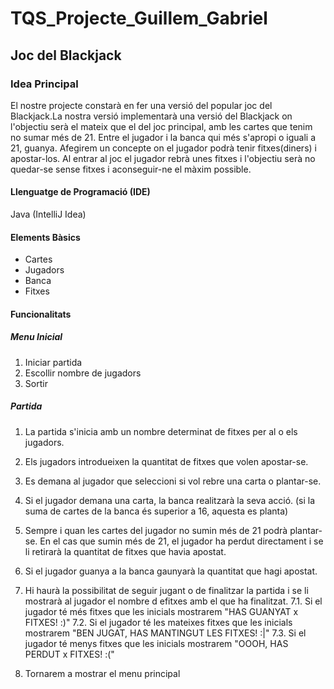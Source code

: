 # TQS_Projecte_Guillem_Gabriel
## Joc del Blackjack

### Idea Principal
El nostre projecte constarà en fer una versió del popular joc del Blackjack.La nostra versió implementarà una versió del Blackjack on l'objectiu serà el mateix que el del joc principal, amb les cartes que tenim no sumar més de 21. Entre el jugador i la banca qui més s'apropi o iguali a 21, guanya. Afegirem un concepte on el jugador podrà tenir fitxes(diners) i apostar-los. Al entrar al joc el jugador rebrà unes fitxes i l'objectiu serà no quedar-se sense fitxes i aconseguir-ne el màxim possible.

#### Llenguatge de Programació (IDE)
Java (IntelliJ Idea)

#### Elements Bàsics
- Cartes
- Jugadors
- Banca
- Fitxes

#### Funcionalitats
##### Menu Inicial
1. Iniciar partida
2. Escollir nombre de jugadors
3. Sortir

##### Partida
1. La partida s'inicia amb un nombre determinat de fitxes per al o els jugadors. 
2. Els jugadors introdueixen la quantitat de fitxes que volen apostar-se. 
3. Es demana al jugador que seleccioni si vol rebre una carta o plantar-se.
4. Si el jugador demana una carta, la banca realitzarà la seva acció. (si la suma de cartes de la banca és superior a 16, aquesta es planta)
5. Sempre i quan les cartes del jugador no sumin més de 21 podrà plantar-se. En el cas que sumin més de 21, el jugador ha perdut directament i se li retirarà la quantitat de fitxes que havia apostat.
6. Si el jugador guanya a la banca gaunyarà la quantitat que hagi apostat.
7. Hi haurà la possibilitat de seguir jugant o de finalitzar la partida i se li mostrarà al jugador el nombre d efitxes amb el que ha finalitzat.
    7.1. Si el jugador té més fitxes que les inicials mostrarem "HAS GUANYAT x FITXES! :)"
    7.2. Si el jugador té les mateixes fitxes que les inicials mostrarem "BEN JUGAT, HAS MANTINGUT LES FITXES! :|"
    7.3. Si el jugador té menys fitxes que les inicials mostrarem "OOOH, HAS PERDUT x FITXES! :("

 8. Tornarem a mostrar el menu principal
  

